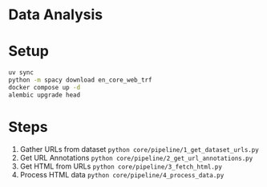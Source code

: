 # Data Analysis



# Setup

```bash
uv sync
python -m spacy download en_core_web_trf
docker compose up -d
alembic upgrade head
```


# Steps

1. Gather URLs from dataset
`python core/pipeline/1_get_dataset_urls.py`
2. Get URL Annotations
`python core/pipeline/2_get_url_annotations.py`
3. Get HTML from URLs
`python core/pipeline/3_fetch_html.py`
4. Process HTML data
`python core/pipeline/4_process_data.py`